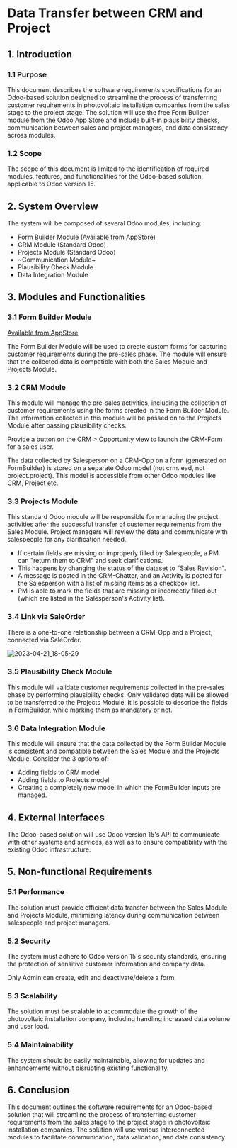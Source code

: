 # Data Transfer between CRM and Project

## 1. Introduction
### 1.1 Purpose
This document describes the software requirements specifications for an Odoo-based solution designed to streamline the process of transferring customer requirements in photovoltaic installation companies from the sales stage to the project stage. The solution will use the free Form Builder module from the Odoo App Store and include built-in plausibility checks, communication between sales and project managers, and data consistency across modules.

### 1.2 Scope
The scope of this document is limited to the identification of required modules, features, and functionalities for the Odoo-based solution, applicable to Odoo version 15.

## 2. System Overview
The system will be composed of several Odoo modules, including:

- Form Builder Module ([Available from AppStore](https://apps.odoo.com/apps/modules/15.0/formio/))
- CRM Module (Standard Odoo)
- Projects Module (Standard Odoo)
- ~Communication Module~
- Plausibility Check Module
- Data Integration Module

## 3. Modules and Functionalities
### 3.1 Form Builder Module

[Available from AppStore](https://apps.odoo.com/apps/modules/15.0/formio/)

The Form Builder Module will be used to create custom forms for capturing customer requirements during the pre-sales phase. The module will ensure that the collected data is compatible with both the Sales Module and Projects Module.

### 3.2 CRM Module
This module will manage the pre-sales activities, including the collection of customer requirements using the forms created in the Form Builder Module. The information collected in this module will be passed on to the Projects Module after passing plausibility checks.

Provide a button on the CRM > Opportunity view to launch the CRM-Form for a sales user.

The data collected by Salesperson on a CRM-Opp on a form (generated on FormBuilder) is stored on a separate Odoo model (not crm.lead, not project.project). This model is accessible from other Odoo modules like CRM, Project etc.

### 3.3 Projects Module
This standard Odoo module will be responsible for managing the project activities after the successful transfer of customer requirements from the Sales Module. Project managers will review the data and communicate with salespeople for any clarification needed.

- If certain fields are missing or improperly filled by Salespeople, a PM can "return them to CRM" and seek clarifications. 
- This happens by changing the status of the dataset to "Sales Revision". 
- A message is posted in the CRM-Chatter, and an Activity is posted for the Salesperson with a list of missing items as a checkbox list. 
- PM is able to mark the fields that are missing or incorrectly filled out (which are listed in the Salesperson's Activity list).

### 3.4 Link via SaleOrder
There is a one-to-one relationship between a CRM-Opp and a Project, connected via SaleOrder.

![2023-04-21_18-05-29](https://user-images.githubusercontent.com/7826363/233683275-98277952-046b-418c-81a8-1d803932ab0e.png)


### 3.5 Plausibility Check Module
This module will validate customer requirements collected in the pre-sales phase by performing plausibility checks. Only validated data will be allowed to be transferred to the Projects Module. It is possible to describe the fields in FormBuilder, while marking them as mandatory or not.

### 3.6 Data Integration Module
This module will ensure that the data collected by the Form Builder Module is consistent and compatible between the Sales Module and the Projects Module. Consider the 3 options of:

- Adding fields to CRM model
- Adding fields to Projects model
- Creating a completely new model in which the FormBuilder inputs are managed.

## 4. External Interfaces
The Odoo-based solution will use Odoo version 15's API to communicate with other systems and services, as well as to ensure compatibility with the existing Odoo infrastructure.

## 5. Non-functional Requirements
### 5.1 Performance
The solution must provide efficient data transfer between the Sales Module and Projects Module, minimizing latency during communication between salespeople and project managers.

### 5.2 Security
The system must adhere to Odoo version 15's security standards, ensuring the protection of sensitive customer information and company data.

Only Admin can create, edit and deactivate/delete a form.

### 5.3 Scalability
The solution must be scalable to accommodate the growth of the photovoltaic installation company, including handling increased data volume and user load.

### 5.4 Maintainability
The system should be easily maintainable, allowing for updates and enhancements without disrupting existing functionality.

## 6. Conclusion
This document outlines the software requirements for an Odoo-based solution that will streamline the process of transferring customer requirements from the sales stage to the project stage in photovoltaic installation companies. The solution will use various interconnected modules to facilitate communication, data validation, and data consistency.
